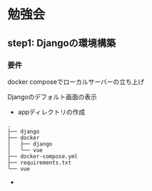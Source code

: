 # 勉強会
## step1: Djangoの環境構築
### 要件
docker composeでローカルサーバーの立ち上げ

Djangoのデフォルト画面の表示

- appディレクトリの作成

```
.
├── django
├── docker
│   ├── django
│   └── vue
├── docker-compose.yml
├── requirements.txt
└── vue
```

- 
